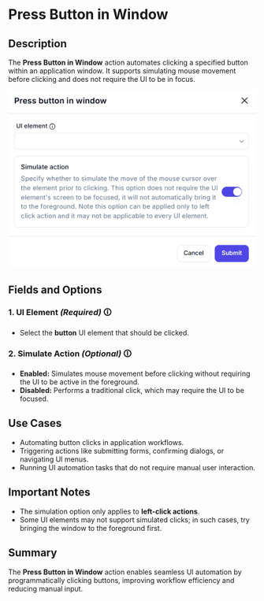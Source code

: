 # Press Button in Window  

## Description  

The **Press Button in Window** action automates clicking a specified button within an application window. It supports simulating mouse movement before clicking and does not require the UI to be in focus.  

![Press Button UI](press-button-in-window.png)  

## Fields and Options  

### **1. UI Element** *(Required)* 🛈

- Select the **button** UI element that should be clicked.  

### **2. Simulate Action** *(Optional)* 🛈

- **Enabled:** Simulates mouse movement before clicking without requiring the UI to be active in the foreground.  
- **Disabled:** Performs a traditional click, which may require the UI to be focused.  

## Use Cases  

- Automating button clicks in application workflows.  
- Triggering actions like submitting forms, confirming dialogs, or navigating UI menus.  
- Running UI automation tasks that do not require manual user interaction.  

## Important Notes  

- The simulation option only applies to **left-click actions**.  
- Some UI elements may not support simulated clicks; in such cases, try bringing the window to the foreground first.  

## Summary  

The **Press Button in Window** action enables seamless UI automation by programmatically clicking buttons, improving workflow efficiency and reducing manual input.  
